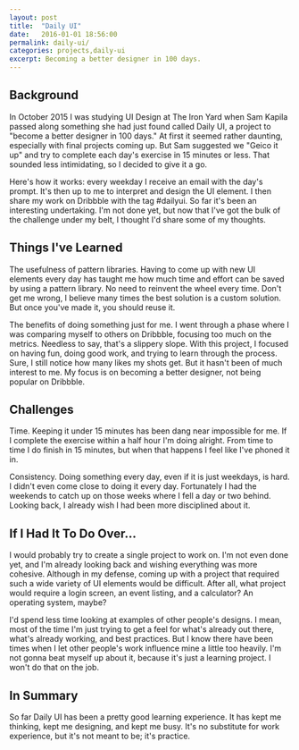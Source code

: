 ```yaml
---
layout: post
title:  "Daily UI"
date:   2016-01-01 18:56:00
permalink: daily-ui/
categories: projects,daily-ui
excerpt: Becoming a better designer in 100 days.
---
```


## Background
In October 2015 I was studying UI Design at The Iron Yard when Sam Kapila passed along something she had just found called Daily UI, a project to "become a better designer in 100 days." At first it seemed rather daunting, especially with final projects coming up. But Sam suggested we "Geico it up" and try to complete each day's exercise in 15 minutes or less. That sounded less intimidating, so I decided to give it a go.

Here's how it works: every weekday I receive an email with the day's prompt. It's then up to me to interpret and design the UI element. I then share my work on Dribbble with the tag #dailyui. So far it's been an interesting undertaking. I'm not done yet, but now that I've got the bulk of the challenge under my belt, I thought I'd share some of my thoughts.

## Things I've Learned
The usefulness of pattern libraries. Having to come up with new UI elements every day has taught me how much time and effort can be saved by using a pattern library. No need to reinvent the wheel every time. Don't get me wrong, I believe many times the best solution is a custom solution. But once you've made it, you should reuse it.

The benefits of doing something just for me. I went through a phase where I was comparing myself to others on Dribbble, focusing too much on the metrics. Needless to say, that's a slippery slope. With this project, I focused on having fun, doing good work, and trying to learn through the process. Sure, I still notice how many likes my shots get. But it hasn't been of much interest to me. My focus is on becoming a better designer, not being popular on Dribbble.

## Challenges
Time. Keeping it under 15 minutes has been dang near impossible for me. If I complete the exercise within a half hour I'm doing alright. From time to time I do finish in 15 minutes, but when that happens I feel like I've phoned it in.

Consistency. Doing something every day, even if it is just weekdays, is hard. I didn't even come close to doing it every day. Fortunately I had the weekends to catch up on those weeks where I fell a day or two behind. Looking back, I already wish I had been more disciplined about it.

## If I Had It To Do Over...
I would probably try to create a single project to work on. I'm not even done yet, and I'm already looking back and wishing everything was more cohesive. Although in my defense, coming up with a project that required such a wide variety of UI elements would be difficult. After all, what project would require a login screen, an event listing, and a calculator? An operating system, maybe?

I'd spend less time looking at examples of other people's designs. I mean, most of the time I'm just trying to get a feel for what's already out there, what's already working, and best practices. But I know there have been times when I let other people's work influence mine a little too heavily. I'm not gonna beat myself up about it, because it's just a learning project. I won't do that on the job.

## In Summary
So far Daily UI has been a pretty good learning experience. It has kept me thinking, kept me designing, and kept me busy. It's no substitute for work experience, but it's not meant to be; it's practice.
